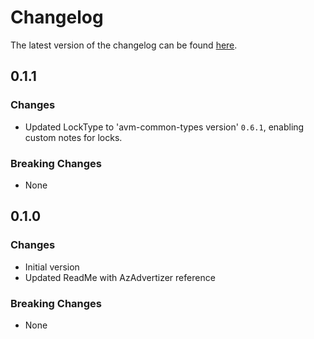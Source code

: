 # Changelog

The latest version of the changelog can be found [here](https://github.com/Azure/bicep-registry-modules/blob/main/avm/res/dev-center/project/CHANGELOG.md).

## 0.1.1

### Changes

- Updated LockType to 'avm-common-types version' `0.6.1`, enabling custom notes for locks.

### Breaking Changes

- None

## 0.1.0

### Changes

- Initial version
- Updated ReadMe with AzAdvertizer reference

### Breaking Changes

- None
